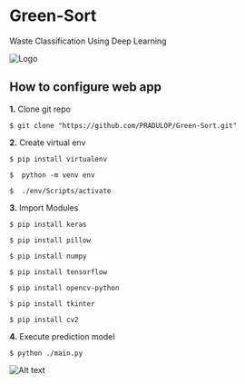 # Green-Sort
Waste Classification Using Deep Learning

![Logo](../master/Resources/abc.png)


## How to configure web app
**1.** Clone git repo

```shell
$ git clone "https://github.com/PRADULOP/Green-Sort.git"
```

**2.** Create virtual env

```shell
$ pip install virtualenv
```
```shell
$  python -m venv env
```
```shell
$  ./env/Scripts/activate
```
**3.** Import Modules

```shell
$ pip install keras
```
```shell
$ pip install pillow
```
```shell
$ pip install numpy
```
```shell
$ pip install tensorflow
```
```shell
$ pip install opencv-python     
```
```shell
$ pip install tkinter     
```
```shell
$ pip install cv2    
```
**4.** Execute prediction model
```shell
$ python ./main.py      
```
![Alt text](https://www.google.com/url?sa=i&url=https%3A%2F%2Fstock.adobe.com%2Fsearch%3Fk%3Diam&psig=AOvVaw3M2MJCnsKlOOO5wVs8iBot&ust=1690700639868000&source=images&cd=vfe&opi=89978449&ved=0CBEQjRxqFwoTCPDAwOWss4ADFQAAAAAdAAAAABAE)
